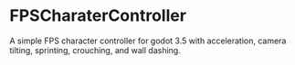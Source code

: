 # FPSCharaterController
A simple FPS character controller for godot 3.5 with acceleration, camera tilting, sprinting, crouching, and wall dashing.

